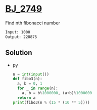 # [BJ_2749](https://acmicpc.net/problem/2749)

Find nth fibonacci number

```txt
Input: 1000
Output: 228875
```

## Solution

* py

  ```py
  n = int(input())
  def fibo3(n):
    a, b = 0, 1
    for _ in range(n):
      a, b = b%1000000, (a+b)%1000000
    return a
  print(fibo3(n % (15 * (10 ** 5))))
  ```
